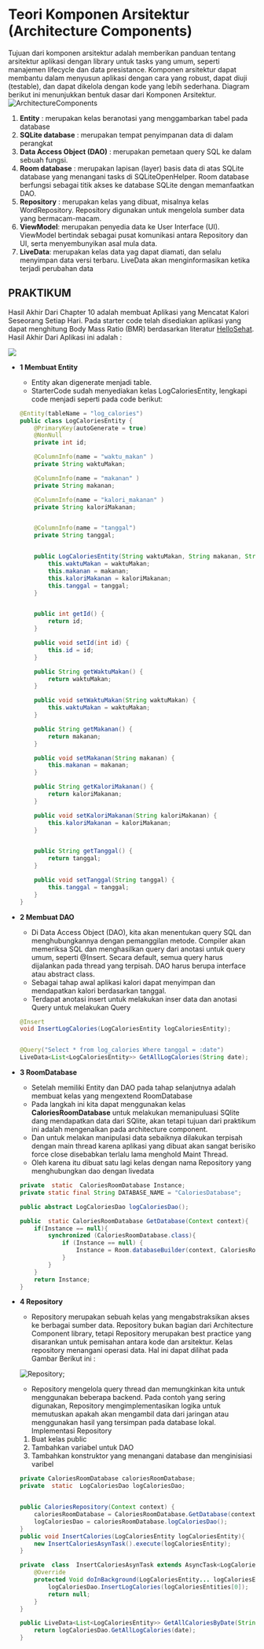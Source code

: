 # Teori Komponen Arsitektur (Architecture Components)

Tujuan dari komponen arsitektur adalah memberikan panduan tentang arsitektur aplikasi dengan library untuk tasks yang umum, seperti manajemen lifecycle dan data presistance. Komponen arsitektur dapat membantu dalam menyusun aplikasi dengan cara yang robust, dapat diuji (testable), dan dapat dikelola dengan kode yang lebih sederhana. Diagram berikut ini menunjukkan bentuk dasar dari Komponen Arsitektur.
![ArchitectureComponents](images/ArchitectureComponent.png)

1. __Entity__ : merupakan kelas beranotasi yang menggambarkan tabel pada database
2. __SQLite database__ : merupakan tempat penyimpanan data di dalam perangkat
3. __Data Access Object (DAO)__ : merupakan pemetaan query SQL ke dalam sebuah fungsi.
4. __Room database__ : merupakan lapisan (layer) basis data di atas SQLite database yang menangani tasks di SQLiteOpenHelper. Room database berfungsi sebagai titik akses ke database SQLite dengan memanfaatkan DAO.
5. __Repository__ : merupakan kelas yang dibuat, misalnya kelas WordRepository. Repository digunakan untuk mengelola sumber data yang bermacam-macam.
6. __ViewModel__: merupakan penyedia data ke User Interface (UI). ViewModel bertindak sebagai pusat komunikasi antara Repository dan UI, serta menyembunyikan asal mula data.
7. __LiveData__: merupakan kelas data yag dapat diamati, dan selalu menyimpan data versi terbaru. LiveData akan menginformasikan ketika terjadi perubahan data


## PRAKTIKUM

Hasil Akhir Dari Chapter 10 adalah membuat Aplikasi yang Mencatat Kalori Seseorang Setiap Hari. Pada starter code telah disediakan aplikasi yang dapat menghitung Body Mass Ratio (BMR) berdasarkan literatur [HelloSehat](https://hellosehat.com/hidup-sehat/nutrisi/cara-menghitung-bmr-kebutuhan-kalori/).
Hasil Akhir Dari Aplikasi ini adalah :

![](images/FinalAppcalories.gif)

-  __1 Membuat Entity__
    - Entity akan digenerate menjadi table.
    - StarterCode sudah menyediakan kelas LogCaloriesEntity, lengkapi code menjadi seperti pada code berikut:

    ```java
    @Entity(tableName = "log_calories")
    public class LogCaloriesEntity {
        @PrimaryKey(autoGenerate = true)
        @NonNull
        private int id;

        @ColumnInfo(name = "waktu_makan" )
        private String waktuMakan;

        @ColumnInfo(name = "makanan" )
        private String makanan;

        @ColumnInfo(name = "kalori_makanan" )
        private String kaloriMakanan;


        @ColumnInfo(name = "tanggal")
        private String tanggal;


        public LogCaloriesEntity(String waktuMakan, String makanan, String kaloriMakanan,  String tanggal) {
            this.waktuMakan = waktuMakan;
            this.makanan = makanan;
            this.kaloriMakanan = kaloriMakanan;
            this.tanggal = tanggal;
        }


        public int getId() {
            return id;
        }

        public void setId(int id) {
            this.id = id;
        }

        public String getWaktuMakan() {
            return waktuMakan;
        }

        public void setWaktuMakan(String waktuMakan) {
            this.waktuMakan = waktuMakan;
        }

        public String getMakanan() {
            return makanan;
        }

        public void setMakanan(String makanan) {
            this.makanan = makanan;
        }

        public String getKaloriMakanan() {
            return kaloriMakanan;
        }

        public void setKaloriMakanan(String kaloriMakanan) {
            this.kaloriMakanan = kaloriMakanan;
        }


        public String getTanggal() {
            return tanggal;
        }

        public void setTanggal(String tanggal) {
            this.tanggal = tanggal;
        }
    }
    ```

-  __2 Membuat DAO__
    - Di Data Access Object (DAO), kita akan menentukan query SQL dan menghubungkannya dengan pemanggilan metode. Compiler akan memeriksa SQL dan menghasilkan query dari anotasi untuk query umum, seperti @Insert. Secara default, semua query harus dijalankan pada thread yang terpisah. DAO harus berupa interface atau abstract class.
    - Sebagai tahap awal aplikasi kalori dapat menyimpan dan mendapatkan kalori berdasarkan tanggal.
    - Terdapat anotasi insert untuk melakukan inser data dan anotasi Query untuk melakukan Query

    ```java
    @Insert
    void InsertLogCalories(LogCaloriesEntity logCaloriesEntity);
    

    @Query("Select * from log_calories Where tanggal = :date")
    LiveData<List<LogCaloriesEntity>> GetAllLogCalories(String date);
    ```
-   __3 RoomDatabase__
    - Setelah memiliki Entity dan DAO pada tahap selanjutnya adalah membuat kelas yang mengextend RoomDatabase
    - Pada langkah ini kita dapat menggunakan kelas __CaloriesRoomDatabase__ untuk melakukan memanipuluasi SQlite dang mendapatkan data dari SQlite,
    akan tetapi tujuan dari praktikum ini adalah mengenalkan pada architecture component.
    - Dan untuk melakan manipulasi data sebaiknya dilakukan terpisah dengan main thread karena aplikasi yang dibuat akan sangat berisiko force close disebabkan terlalu lama 
    menghold Maint Thread.
    - Oleh karena itu dibuat satu lagi kelas dengan nama Repository yang menghubungkan dao dengan livedata

    ```java
    private  static  CaloriesRoomDatabase Instance;
    private static final String DATABASE_NAME = "CaloriesDatabase";

    public abstract LogCaloriesDao logCaloriesDao();

    public  static CaloriesRoomDatabase GetDatabase(Context context){
        if(Instance == null){
            synchronized (CaloriesRoomDatabase.class){
                if (Instance == null) {
                    Instance = Room.databaseBuilder(context, CaloriesRoomDatabase.class, DATABASE_NAME).build();
                }
            }
        }
        return Instance;
    }
    ```
- __4 Repository__
    - Repository merupakan sebuah kelas yang mengabstraksikan akses ke berbagai sumber data. Repository bukan bagian dari Architecture Component library, tetapi Repository merupakan best practice yang disarankan untuk pemisahan antara kode dan arsitektur. Kelas repository menangani operasi data. Hal ini dapat dilihat pada Gambar Berikut ini :
    
    ![Repository](images/Repository.png);

    - Repository mengelola query thread dan memungkinkan kita untuk menggunakan beberapa backend. Pada contoh yang sering digunakan, Repository mengimplementasikan logika untuk memutuskan apakah akan mengambil data dari jaringan atau menggunakan hasil yang tersimpan pada database lokal.
    Implementasi Repository
    1.	Buat kelas public
    2.	Tambahkan variabel untuk DAO
    3.	Tambahkan konstruktor yang menangani database dan menginisiasi varibel

    ```java
    private CaloriesRoomDatabase caloriesRoomDatabase;
    private  static  LogCaloriesDao logCaloriesDao;


    public CaloriesRepository(Context context) {
        caloriesRoomDatabase = CaloriesRoomDatabase.GetDatabase(context);
        logCaloriesDao = caloriesRoomDatabase.logCaloriesDao();
    }
    public void InsertCalories(LogCaloriesEntity logCaloriesEntity){
        new InsertCaloriesAsynTask().execute(logCaloriesEntity);
    }

    private  class  InsertCaloriesAsynTask extends AsyncTask<LogCaloriesEntity,Void,Void> {
        @Override
        protected Void doInBackground(LogCaloriesEntity... logCaloriesEntities) {
            logCaloriesDao.InsertLogCalories(logCaloriesEntities[0]);
            return null;
        }
    }

    public LiveData<List<LogCaloriesEntity>> GetAllCaloriesByDate(String date){
        return logCaloriesDao.GetAllLogCalories(date);
    }
    ```
